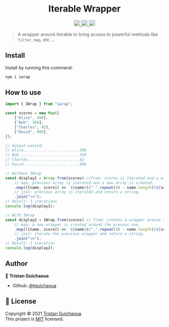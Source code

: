 <h1 align="center">Iterable Wrapper</h1>
<p align="center">
    <a href="https://www.npmjs.com/package/iwrap" target="_blank">
        <img alt="Version" src="https://img.shields.io/npm/v/iwrap.svg?style=for-the-badge" height="20">
    </a>
     <a href="https://github.com/tguichaoua/iwrap/blob/main/LICENSE" target="_blank">
        <img alt="License: MIT" src="https://img.shields.io/github/license/tguichaoua/iwrap?style=for-the-badge" height="20" />
    </a>
    <span>
        <img alt="Maintenance" src="https://img.shields.io/badge/Maintained%3F-no-lightgrey.svg?style=for-the-badge" height="20" />
    </span>
</p>

> A wrapper around Iterable to bring access to powerful methods like `filter`, `map`, etc ...

## Install

Install by running this command:

```sh
npm i iwrap
```

## How to use

```ts
import { IWrap } from "iwrap";

const scores = new Map([
    ["Alice", 500],
    ["Bob", 356],
    ["Charles", 42],
    ["David", 999],
]);

// Output wanted:
// Alice.........................500
// Bob...........................356
// Charles.......................42
// David.........................999

// Without IWrap
const display1 = Array.from(scores) //from: scores is iterated and a array is created.
    // map: previous array is iterated and a new array is created.
    .map(([name, score]) => `${name}${".".repeat(30 - name.length)}${score}`)
    // join: previous array is iterated and return a string.
    .join("\n");
// Result: 3 iterations
console.log(display1);

// With IWrap
const display2 = IWrap.from(scores) // from: creates a wrapper around scores.
    // map: a new wrapper is created around the prevous one.
    .map(([name, score]) => `${name}${".".repeat(30 - name.length)}${score}`)
    // join: iterate the previous wrapper and return a string.
    .join("\n");
// Result: 1 iteration
console.log(display2);
```

## Author

👤 **Tristan Guichaoua**

-   Github: [@tguichaoua](https://github.com/tguichaoua)

## 📝 License

Copyright © 2021 [Tristan Guichaoua](https://github.com/tguichaoua).<br />
This project is [MIT](https://github.com/tguichaoua/iwrap/blob/main/LICENSE) licensed.
